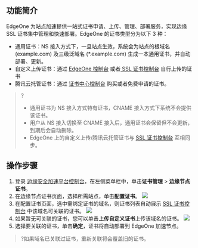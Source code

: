 ## 功能简介
EdgeOne 为站点加速提供一站式证书申请、上传、管理、部署服务，实现边缘 SSL 证书集中管理和快速部署。EdgeOne 的证书类型分为以下 3 种：
- 通用证书：NS 接入方式下，一旦站点生效，系统会为站点的根域名 (example.com) 及三级泛域名 (*.example.com) 生成一本通用证书，并自动部署、更新。
- 自定义上传证书：通过 [EdgeOne 控制台](https://console.cloud.tencent.com/edgeone) 或者[ SSL 证书控制台](https://console.cloud.tencent.com/ssl) 自行上传的证书
- 腾讯云托管证书：通过 [证书中心控制台](https://console.cloud.tencent.com/ssl) 购买或者免费申请的证书。

>?
>- 通用证书为 NS 接入方式特有证书，CNAME 接入方式下系统不会提供该证书。
>- 用户从 NS 接入切换至 CNAME 接入后，通用证书会保留但不会更新，到期后会自动删除。
>- EdgeOne 上的自定义上传/腾讯云托管证书与 [SSL 证书控制台](https://console.cloud.tencent.com/ssl) 互相同步。


## 操作步骤
1. 登录 [边缘安全加速平台控制台](https://console.cloud.tencent.com/teo)，在左侧菜单栏中，单击**证书管理** > **边缘节点证书**。
2. 在边缘节点证书页面，选择所需站点，单击**配置证书**。
![](https://qcloudimg.tencent-cloud.cn/raw/0539eeb1243d49c944b5e4be62a7e576.png)
3. 在配置证书页面，选中需绑定证书的域名，则证书列表自动展示  [SSL 证书控制台](https://console.cloud.tencent.com/ssl) 中该域名可关联的证书。
![](https://qcloudimg.tencent-cloud.cn/raw/52cf7d848064e44aaeae091866aa4541.png)
4. 如果暂无可关联的证书，您可以单击**上传自定义证书**上传该域名的证书。
![](https://qcloudimg.tencent-cloud.cn/raw/5b928e60ae9f074ec9fd2a564130f8d6.png)
5. 选择要关联的证书，单击**确定**，证书将自动部署到 EdgeOne 加速节点。
>?如果域名已关联过证书，重新关联将会覆盖旧的证书。
